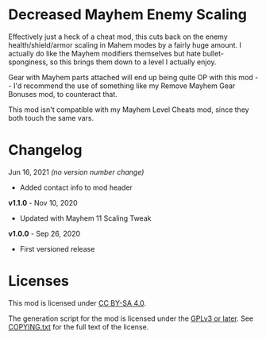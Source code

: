Decreased Mayhem Enemy Scaling
==============================

Effectively just a heck of a cheat mod, this cuts back on the enemy
health/shield/armor scaling in Mahem modes by a fairly huge amount.  I actually
do like the Mayhem modifiers themselves but hate bullet-sponginess, so this
brings them down to a level I actually enjoy.

Gear with Mayhem parts attached will end up being quite OP with this mod -- I'd
recommend the use of something like my Remove Mayhem Gear Bonuses mod, to
counteract that.

This mod isn't compatible with my Mayhem Level Cheats mod, since they both
touch the same vars.

Changelog
=========

Jun 16, 2021 *(no version number change)*
 * Added contact info to mod header

**v1.1.0** - Nov 10, 2020
 * Updated with Mayhem 11 Scaling Tweak

**v1.0.0** - Sep 26, 2020
 * First versioned release
 
Licenses
========

This mod is licensed under [CC BY-SA 4.0](https://creativecommons.org/licenses/by-sa/4.0/).

The generation script for the mod is licensed under the
[GPLv3 or later](https://www.gnu.org/licenses/quick-guide-gplv3.html).
See [COPYING.txt](../../COPYING.txt) for the full text of the license.

